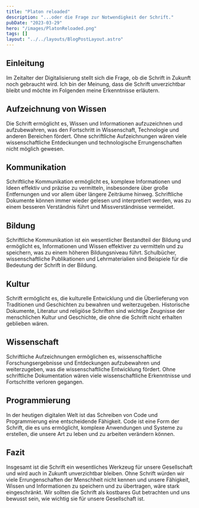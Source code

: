 ```yaml
---
title: "Platon reloaded"
description: "...oder die Frage zur Notwendigkeit der Schrift."
pubDate: "2023-03-29"
hero: "/images/PlatonReloaded.png"
tags: []
layout: "../../layouts/BlogPostLayout.astro"
---
```


## Einleitung

Im Zeitalter der Digitalisierung stellt sich die Frage, ob die Schrift in Zukunft noch gebraucht wird. Ich bin der Meinung, dass die Schrift unverzichtbar bleibt und möchte im Folgenden meine Erkenntnisse erläutern.


## Aufzeichnung von Wissen

Die Schrift ermöglicht es, Wissen und Informationen aufzuzeichnen und aufzubewahren, was den Fortschritt in Wissenschaft, Technologie und anderen Bereichen fördert. Ohne schriftliche Aufzeichnungen wären viele wissenschaftliche Entdeckungen und technologische Errungenschaften nicht möglich gewesen.


## Kommunikation

Schriftliche Kommunikation ermöglicht es, komplexe Informationen und Ideen effektiv und präzise zu vermitteln, insbesondere über große Entfernungen und vor allem über längere Zeiträume hinweg. Schriftliche Dokumente können immer wieder gelesen und interpretiert werden, was zu einem besseren Verständnis führt und Missverständnisse vermeidet.


## Bildung

Schriftliche Kommunikation ist ein wesentlicher Bestandteil der Bildung und ermöglicht es, Informationen und Wissen effektiver zu vermitteln und zu speichern, was zu einem höheren Bildungsniveau führt. Schulbücher, wissenschaftliche Publikationen und Lehrmaterialien sind Beispiele für die Bedeutung der Schrift in der Bildung.


## Kultur

Schrift ermöglicht es, die kulturelle Entwicklung und die Überlieferung von Traditionen und Geschichten zu bewahren und weiterzugeben. Historische Dokumente, Literatur und religiöse Schriften sind wichtige Zeugnisse der menschlichen Kultur und Geschichte, die ohne die Schrift nicht erhalten geblieben wären.


## Wissenschaft

Schriftliche Aufzeichnungen ermöglichen es, wissenschaftliche Forschungsergebnisse und Entdeckungen aufzubewahren und weiterzugeben, was die wissenschaftliche Entwicklung fördert. Ohne schriftliche Dokumentation wären viele wissenschaftliche Erkenntnisse und Fortschritte verloren gegangen.


## Programmierung

In der heutigen digitalen Welt ist das Schreiben von Code und Programmierung eine entscheidende Fähigkeit. Code ist eine Form der Schrift, die es uns ermöglicht, komplexe Anwendungen und Systeme zu erstellen, die unsere Art zu leben und zu arbeiten verändern können.


## Fazit

Insgesamt ist die Schrift ein wesentliches Werkzeug für unsere Gesellschaft und wird auch in Zukunft unverzichtbar bleiben. Ohne Schrift würden wir viele Errungenschaften der Menschheit nicht kennen und unsere Fähigkeit, Wissen und Informationen zu speichern und zu übertragen, wäre stark eingeschränkt. Wir sollten die Schrift als kostbares Gut betrachten und uns bewusst sein, wie wichtig sie für unsere Gesellschaft ist.
